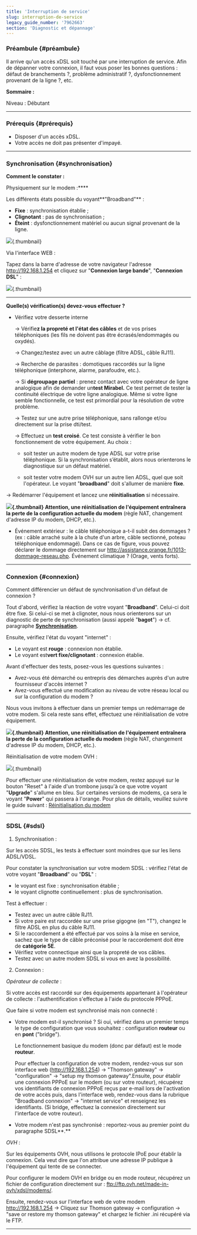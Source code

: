 ```yaml
---
title: 'Interruption de service'
slug: interruption-de-service
legacy_guide_number: '7962663'
section: 'Diagnostic et dépannage'
---
```


### Préambule {#préambule}

Il arrive qu'un accès xDSL soit touché par une interruption de service. Afin de dépanner votre connexion, il faut vous poser les bonnes questions : défaut de branchements ?, problème administratif ?, dysfonctionnement provenant de la ligne ?, etc.

**Sommaire :**

Niveau : Débutant

------------------------------------------------------------------------

### Prérequis {#prérequis}

-   Disposer d'un accès xDSL.
-   Votre accès ne doit pas présenter d'impayé.

------------------------------------------------------------------------

### Synchronisation {#synchronisation}

**Comment le constater :**

Physiquement sur le modem :****

Les différents états possible du voyant**"Broadband"** :

-   **Fixe** : synchronisation établie ;
-   **Clignotant** : pas de synchronisation ;
-   **Éteint** : dysfonctionnement matériel ou aucun signal provenant de la ligne.

![](images/broaband.png){.thumbnail}

Via l'interface WEB :

Tapez dans la barre d'adresse de votre navigateur l'adresse <http://192.168.1.254> et cliquez sur "**Connexion large bande**", "**Connexion DSL**" :

![](images/interfacewebsynchro.png){.thumbnail}

------------------------------------------------------------------------

**Quelle(s) vérification(s) devez-vous effectuer ?**

-   Vérifiez votre desserte interne

    → Vérifie**z la propreté et l'état des câbles** et de vos prises téléphoniques (les fils ne doivent pas être écrasés/endommagés ou oxydés).

    → Changez/testez avec un autre câblage (filtre ADSL, câble RJ11).

    → Recherche de parasites : domotiques raccordés sur la ligne téléphonique (interphone, alarme, parafoudre, etc.).

    → Si **dégroupage partiel** : prenez contact avec votre opérateur de ligne analogique afin de demander un**test Mirabel.** Ce test permet de tester la continuité électrique de votre ligne analogique. Même si votre ligne semble fonctionnelle, ce test est primordial pour la résolution de votre problème.

    → Testez sur une autre prise téléphonique, sans rallonge et/ou directement sur la prise dti/test.

    → Effectuez un **test croisé**. Ce test consiste à vérifier le bon fonctionnement de votre équipement. Au choix :

    -   soit tester un autre modem de type ADSL sur votre prise téléphonique. Si la synchronisation s’établit, alors nous orienterons le diagnostique sur un défaut matériel.

    -   soit tester votre modem OVH sur un autre lien ADSL, quel que soit l'opérateur. Le voyant "**broadband**" doit s'allumer de manière **fixe**.

→ Redémarrer l'équipement et lancez une **réinitialisation** si nécessaire.

**![](images/warning.png){.thumbnail} Attention, une réinitialisation de l'équipement entraînera la perte de la configuration actuelle du modem** (règle NAT, changement d'adresse IP du modem, DHCP, etc.).

-   Événement extérieur : le câble téléphonique a-t-il subit des dommages ? (ex : câble arraché suite à la chute d'un arbre, câble sectionné, poteau téléphonique endommagé). Dans ce cas de figure, vous pouvez déclarer le dommage directement sur <http://assistance.orange.fr/1013-dommage-reseau.php>. Événement climatique ? (Orage, vents forts).

------------------------------------------------------------------------

### Connexion {#connexion}

Comment différencier un défaut de synchronisation d'un défaut de connexion ?

Tout d'abord, vérifiez la réaction de votre voyant "**Broadband**". Celui-ci doit être fixe. Si celui-ci se met à clignoter, nous nous orienterons sur un diagnostic de perte de synchronisation (aussi appelé "**bagot**") → cf. paragraphe [**Synchronisation**](#Interruptiondeservice-synchro).

Ensuite, vérifiez l'état du voyant "internet" :

-   Le voyant est **rouge** : connexion non établie.
-   Le voyant est**vert fixe/clignotant** : connexion établie.

Avant d'effectuer des tests, posez-vous les questions suivantes :

-   Avez-vous été démarché ou entrepris des démarches auprès d'un autre fournisseur d'accès internet ?
-   Avez-vous effectué une modification au niveau de votre réseau local ou sur la configuration du modem ?

Nous vous invitons à effectuer dans un premier temps un redémarrage de votre modem. Si cela reste sans effet, effectuez une réinitialisation de votre équipement.

**![](images/warning.png){.thumbnail} Attention, une réinitialisation de l'équipement entraînera la perte de la configuration actuelle du modem** (règle NAT, changement d'adresse IP du modem, DHCP, etc.).

Réinitialisation de votre modem OVH :

![](images/TG788vnreset.png){.thumbnail}

Pour effectuer une réinitialisation de votre modem, restez appuyé sur le bouton "Reset" à l'aide d'un trombone jusqu'à ce que votre voyant "**Upgrade**" s'allume en bleu. Sur certaines versions de modems, ça sera le voyant "**Power**" qui passera à l'orange. Pour plus de détails, veuillez suivre le guide suivant : [Réinitialisation du modem]({legacy}18121042)

------------------------------------------------------------------------

### SDSL {#sdsl}

1) Synchronisation :

Sur les accès SDSL, les tests à effectuer sont moindres que sur les liens ADSL/VDSL.

Pour constater la synchronisation sur votre modem SDSL : vérifiez l'état de votre voyant "**Broadband**" ou "**DSL**" :

-   le voyant est fixe : synchronisation établie ;
-   le voyant clignotte continuellement : plus de synchronisation.

Test à effectuer :

-   Testez avec un autre câble RJ11.
-   Si votre paire est raccordée sur une prise gigogne (en "T"), changez le filtre ADSL en plus du câble RJ11.
-   Si le raccordement a été effectué par vos soins à la mise en service, sachez que le type de câble préconisé pour le raccordement doit être de **catégorie 5E**.
-   Vérifiez votre connectique ainsi que la propreté de vos câbles.
-   Testez avec un autre modem SDSL si vous en avez la possibilité.

2) Connexion :

*Opérateur de collecte* :

Si votre accès est raccordé sur des équipements appartenant à l'opérateur de collecte : l'authentification s'effectue à l'aide du protocole PPPoE.

Que faire si votre modem est synchronisé mais non connecté :

-   Votre modem est-il synchronisé ? Si oui, vérifiez dans un premier temps le type de configuration que vous souhaitez : configuration **routeur** ou en **pont** ("bridge").

    Le fonctionnement basique du modem (donc par défaut) est le mode **routeur**.

    Pour effectuer la configuration de votre modem, rendez-vous sur son interface web (<http://192.168.1.254>) -&gt; "Thomson gateway" -&gt; "configuration" -&gt; "setup my thomson gateway".Ensuite, pour établir une connexion PPPoE sur le modem (ou sur votre routeur), récupérez vos identifiants de connexion PPPoE reçus par e-mail lors de l'activation de votre accès puis, dans l'interface web, rendez-vous dans la rubrique "Broadband connexion" -&gt; "internet service" et renseignez les identifiants. (Si bridge, effectuez la connexion directement sur l'interface de votre routeur).

-   Votre modem n'est pas synchronisé : reportez-vous au premier point du paragraphe SDSL**.**

*OVH* :

Sur les équipements OVH, nous utilisons le protocole IPoE pour établir la connexion. Cela veut dire que l'on attribue une adresse IP publique à l'équipement qui tente de se connecter.

Pour configurer le modem OVH en bridge ou en mode routeur, récupérez un fichier de configuration directement sur : <ftp://ftp.ovh.net/made-in-ovh/xdsl/modems/>.

Ensuite, rendez-vous sur l'interface web de votre modem <http://192.168.1.254> -&gt; Cliquez sur Thomson gateway -&gt; configuration -&gt; "save or restore my thomson gateway" et chargez le fichier .ini récupéré via le FTP.


------------------------------------------------------------------------



